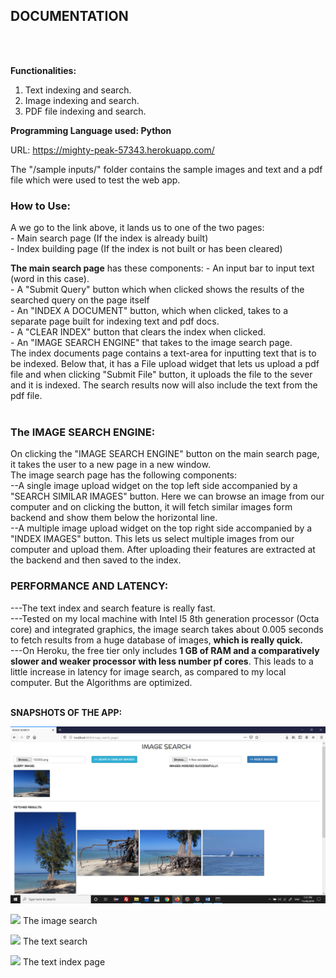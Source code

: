 <h2>DOCUMENTATION</h2><br><br>

<b>Functionalities:</b><br>
1. Text indexing and search.<br>
2. Image indexing and search.<br>
3. PDF file indexing and search.<br>


<b>Programming Language used: Python</b><br>

URL: https://mighty-peak-57343.herokuapp.com/<br>

The "/sample inputs/" folder contains the sample images and text and a pdf file which were used to test the web app.<br>


<h3>How to Use:</h3>
A we go to the link above, it lands us to one of the two pages:<br>
 -   Main search page (If the index is already built)<br>
 -   Index building page (If the index is not built or has been cleared)<br>



<b>The main search page</b> has these components:
         - An input bar to input text (word in this case).<br>
         - A "Submit Query" button which when clicked shows the results of the searched query on the page itself<br>
         - An "INDEX A DOCUMENT" button, which when clicked, takes to a separate page built for indexing text and pdf docs.<br>
         - A "CLEAR INDEX" button that clears the index when clicked.<br>
         - An "IMAGE SEARCH ENGINE" that takes to the image search page.<br>
The index documents page contains a text-area for inputting text that is to be indexed. Below that, it has a File upload widget that lets us upload a pdf file and when clicking "Submit File" button, it uploads the file to the sever and it is indexed. The search results now will also include the text from the pdf file.<br><br>


<h3>The IMAGE SEARCH ENGINE:</h3>
On clicking the "IMAGE SEARCH ENGINE" button on the main search page, it takes the user to a new page in a new window. <br>
The image search page has the following components: <br>
--A single image upload widget on the top left side accompanied by a "SEARCH SIMILAR IMAGES" button. Here we can browse an image from our computer and on clicking the button, it will fetch similar images form backend and show them below the horizontal line.<br>
--A multiple image upload widget on the top right side accompanied by a "INDEX IMAGES" button. This lets us select multiple images from our computer and upload them. After uploading their features are extracted at the backend and then saved to the index.<br>


<h3>PERFORMANCE AND LATENCY:</h3>
---The text index and search feature is really fast.<br>
---Tested on my local machine with Intel I5 8th generation processor (Octa core) and integrated graphics, the image search takes about 0.005 seconds to fetch results from a huge database of images, <b>which is really quick.</b><br>
---On Heroku, the free tier only includes <b>1 GB of RAM and a comparatively slower and  weaker processor with less number pf cores</b>. This leads to a little increase in latency for image search, as compared to my local computer. But the Algorithms are optimized. <br><br>


<b>SNAPSHOTS OF THE APP:</b><br>

 

 <img src="/app snapshots/Screenshot (46).png"> </img>
 
 <img src="/app screenshots/Screenshot (41).png"> </img>
The image search <br>




<img src="/app screenshots/Screenshot (48).png"> </img>
The text search <br>




<img src="/app screenshots/Screenshot (55).png"> </img>
The text index page<br>




